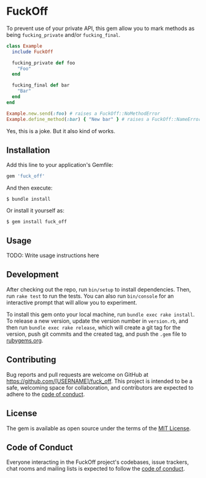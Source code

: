 # FuckOff
To prevent use of your private API, this gem allow you to mark methods as being `fucking_private` and/or `fucking_final`.

```ruby
class Example
  include FuckOff

  fucking_private def foo
    "Foo"
  end

  fucking_final def bar
    "Bar"
  end
end

Example.new.send(:foo) # raises a FuckOff::NoMethodError
Example.define_method(:bar) { "New bar" } # raises a FuckOff::NameError
```

Yes, this is a joke. But it also kind of works.

## Installation

Add this line to your application's Gemfile:

```ruby
gem 'fuck_off'
```

And then execute:

    $ bundle install

Or install it yourself as:

    $ gem install fuck_off

## Usage

TODO: Write usage instructions here

## Development

After checking out the repo, run `bin/setup` to install dependencies. Then, run `rake test` to run the tests. You can also run `bin/console` for an interactive prompt that will allow you to experiment.

To install this gem onto your local machine, run `bundle exec rake install`. To release a new version, update the version number in `version.rb`, and then run `bundle exec rake release`, which will create a git tag for the version, push git commits and the created tag, and push the `.gem` file to [rubygems.org](https://rubygems.org).

## Contributing

Bug reports and pull requests are welcome on GitHub at https://github.com/[USERNAME]/fuck_off. This project is intended to be a safe, welcoming space for collaboration, and contributors are expected to adhere to the [code of conduct](https://github.com/[USERNAME]/fuck_off/blob/master/CODE_OF_CONDUCT.md).

## License

The gem is available as open source under the terms of the [MIT License](https://opensource.org/licenses/MIT).

## Code of Conduct

Everyone interacting in the FuckOff project's codebases, issue trackers, chat rooms and mailing lists is expected to follow the [code of conduct](https://github.com/[USERNAME]/fuck_off/blob/master/CODE_OF_CONDUCT.md).

